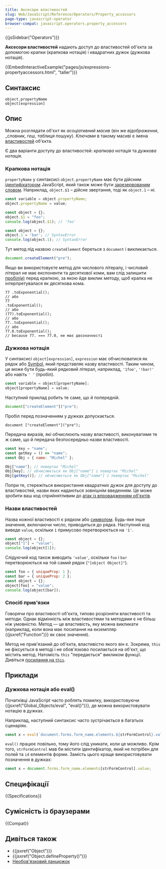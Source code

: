 ```yaml
---
title: Аксесори властивостей
slug: Web/JavaScript/Reference/Operators/Property_accessors
page-type: javascript-operator
browser-compat: javascript.operators.property_accessors
---
```


{{jsSidebar("Operators")}}

**Аксесори властивостей** надають доступ до властивостей об'єкта за допомогою крапки (крапкова нотація) і квадратних дужок (дужкова нотація).

{{EmbedInteractiveExample("pages/js/expressions-propertyaccessors.html", "taller")}}

## Синтаксис

```js-nolint
object.propertyName
object[expression]
```

## Опис

Можна розглядати об'єкт як _асоціативний масив_ (він же _відображення_, _словник, _геш_, _таблиця пошуку_). _Ключами_ в такому масиві є імена [властивостей](/uk/docs/Glossary/Property/JavaScript) об'єкта.

Є два варіанти доступу до властивостей: _крапкова нотація_ та _дужкова нотація_.

### Крапкова нотація

`propertyName` у синтаксисі `object.propertyName` має бути дійсним [ідентифікатором](/uk/docs/Web/JavaScript/Reference/Lexical_grammar#identyfikatory) JavaScript, який також може бути [зарезервованим словом](/uk/docs/Web/JavaScript/Reference/Lexical_grammar#klichovi-slova). Наприклад, `object.$1` – дійсне звертання, тоді як `object.1` – ні.

```js
const variable = object.propertyName;
object.propertyName = value;
```

```js
const object = {};
object.$1 = "foo";
console.log(object.$1); // 'foo'
```

```js example-bad
const object = {};
object.1 = 'bar'; // SyntaxError
console.log(object.1); // SyntaxError
```

Тут метод під назвою `createElement` береться з `document` і викликається.

```js
document.createElement("pre");
```

Якщо ви використовуєте метод для числового літералу, і числовий літерал не має експоненти та десяткової коми, вам слід залишити [пробіл(и)](/uk/docs/Glossary/Whitespace) перед крапкою, за якою йде виклик методу, щоб крапка не інтерпретувалася як десяткова кома.

```js-nolint
77 .toExponential();
// або
77
.toExponential();
// або
(77).toExponential();
// або
77..toExponential();
// або
77.0.toExponential();
// because 77. === 77.0, не має двозначності
```

### Дужкова нотація

У синтаксисі `object[expression]`, `expression` має обчислюватися як рядок або [Symbol](/uk/docs/Web/JavaScript/Reference/Global_Objects/Symbol), який представляє назву властивості. Таким чином, це може бути будь-який рядковий літерал, наприклад, `'1foo'`, `'!bar!'` або навіть `' '` (пробіл).

```js
const variable = object[propertyName];
object[propertyName] = value;
```

Наступний приклад робить те саме, що й попередній.

```js
document["createElement"]("pre");
```

Пробіл перед позначенням у дужках допускається.

```js-nolint
document ["createElement"]("pre");
```

Передача виразів, які обчислюють назву властивості, виконуватиме те ж саме, що й передача безпосередньо назви властивості.

```js
const key = "name";
const getKey = () => "name";
const Obj = { name: "Michel" };

Obj["name"]; // повертає "Michel"
Obj[key]; // обчислюється як Obj["name"] і повертає "Michel"
Obj[getKey()]; // обчислюється як Obj["name"] і повертає "Michel"
```

Попри те, стережіться використання квадратних дужок для доступу до властивостей, назви яких надаються зовнішнім введенням. Це може зробити ваш код сприйнятливим до [атак із впровадженням об'єктів](https://github.com/nodesecurity/eslint-plugin-security/blob/main/docs/the-dangers-of-square-bracket-notation.md).

### Назви властивостей

Назва кожної властивості є рядком або [символом](/uk/docs/Web/JavaScript/Reference/Global_Objects/Symbol). Будь-яке інше значення, включаючи число, приводиться до рядка. Наступний код виведе ``value``, оскільки `1` примусово перетворюється на `'1'`.

```js
const object = {};
object["1"] = "value";
console.log(object[1]);
```

Слідуючий код також виводить `'value'`, оскільки `foo` і `bar` перетворюються на той самий рядок (`"[object Object]"`).

```js
const foo = { uniqueProp: 1 };
const bar = { uniqueProp: 2 };
const object = {};
object[foo] = "value";
console.log(object[bar]);
```

### Спосіб прив'язки

Говорячи про властивості об'єкта, типово розрізняти властивості та методи. Однак відмінність між властивостями та методами є не більш ніж умовністю. Метод — це властивість, яку можна викликати (наприклад, коли вона має посилання на екземпляр {{jsxref("Function")}} як своє значення).

Метод не прив'язаний до об'єкта, властивістю якого він є. Зокрема, `this` не фіксується в методі і не обов'язково посилається на об'єкт, що містить метод. Натомість `this` "передається" викликом функції. Дивіться [посилання на `this`](/uk/docs/Web/JavaScript/Reference/Operators/this).

## Приклади

### Дужкова нотація або eval()

Початківці JavaScript часто роблять помилку, використовуючи {{jsxref("Global_Objects/eval", "eval()")}}, де можна використовувати нотацію в дужках.

Наприклад, наступний синтаксис часто зустрічається в багатьох сценаріях.

```js
const x = eval(`document.forms.form_name.elements.${strFormControl}.value`);
```

`eval()` працює повільно, тому його слід уникати, коли це можливо. Крім того, `strFormControl` мав би містити ідентифікатор, який не потрібен для полей та `id` елементів форми. Замість цього краще використовувати позначення в дужках:

```js
const x = document.forms.form_name.elements[strFormControl].value;
```

## Специфікації

{{Specifications}}

## Сумісність із браузерами

{{Compat}}

## Дивіться також

- {{jsxref("Object")}}
- {{jsxref("Object.defineProperty()")}}
- [Необов'язковий ланцюжок](/uk/docs/Web/JavaScript/Reference/Operators/Optional_chaining)
